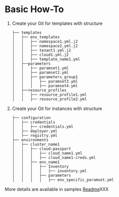 # Basic How-To

1. Create your Git for templates with structure

    ```text
    ├── templates
    │   ├── env_templates
    │   │   ├── namespace1.yml.j2
    │   │   ├── namespace2.yml.j2
    │   │   ├── tenant1.yml.j2
    │   │   ├── cloud1.yml.j2
    │   │   ├── template_name1.yml
    │   ├──parameters
    │   │   ├── paramset1.yml
    │   │   ├── paramset2.yml
    │   │   ├── parameters_group1
    │   │   │   ├── paramset3.yml
    │   │   │   ├── paramset4.yml
    │   ├──resource_profiles
    │   │   ├── resource_profile1.yml
    │   │   ├── resource_profile2.yml
    ```

2. Create your Git for instances with structure

    ```text
    ├── configuration
    │   ├── credentials
    │   │   ├── credentials.yml
    │   ├── deployer.yml
    │   ├── registry.yml
    ├── environments
    │   ├── cluster_name1
    │   │   ├── cloud-passport
    │   │   │   ├── cloud_name1.yml
    │   │   │   ├── cloud_name1-creds.yml
    │   │   ├── env_name1
    │   │   │   ├── Inventory
    │   │   │   │   ├── inventory.yml
    │   │   │   ├── parameters
    │   │   │   │   ├── env_specific_paramset.yml
    ```

More details are available in samples [Readme](/docs/samples/README.md)XXX
